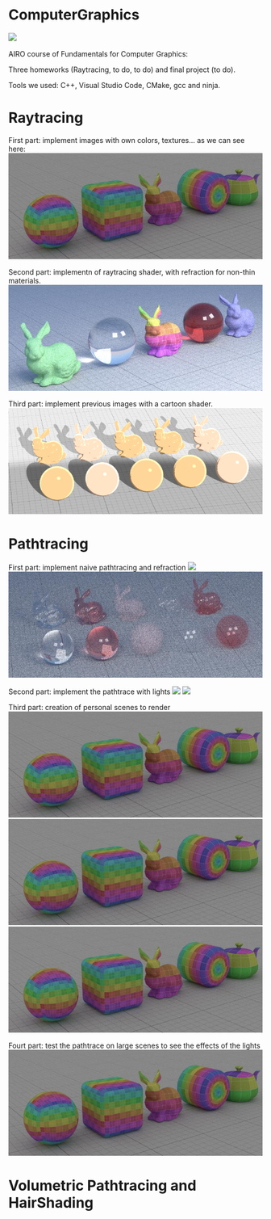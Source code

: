# ComputerGraphics
<a href="https://www.dis.uniroma1.it/"><img src="http://www.dis.uniroma1.it/sites/default/files/marchio%20logo%20eng%20jpg.jpg" width="500"></a>

AIRO course of Fundamentals for Computer Graphics:

Three homeworks (Raytracing, to do, to do) and final project (to do).

Tools we used: C++, Visual Studio Code, CMake, gcc and ninja.

# Raytracing
First part: implement images with own colors, textures... as we can see here:
![](Raytrace/out/lowres/03_texture_720_256.jpg)

Second part: implementn of raytracing shader, with refraction for non-thin materials.
![](Raytrace/out/Refraction/glass_(notThin).jpg)

Third part: implement previous images with a cartoon shader.
![](Raytrace/out/shade_cartoon/materialsb.png)



# Pathtracing
First part: implement naive pathtracing and refraction
![](PathTrace/out/naive/03_texture_720_256.jpg)
![](PathTrace/out/Refraction/naive.jpg)

Second part: implement the pathtrace with lights
![](PathTrace/out/naive/03_texture_720_256.jpg)
![](PathTrace/out/naive/03_texture_720_256.jpg)

Third part: creation of personal scenes to render 
![](Raytrace/out/lowres/03_texture_720_256.jpg) 
![](Raytrace/out/lowres/03_texture_720_256.jpg)
![](Raytrace/out/lowres/03_texture_720_256.jpg)

Fourt part: test the pathtrace on large scenes to see the effects of the lights
![](Raytrace/out/lowres/03_texture_720_256.jpg)


# Volumetric Pathtracing and HairShading
